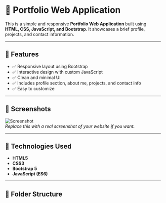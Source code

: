# 💼 Portfolio Web Application

This is a simple and responsive **Portfolio Web Application** built using **HTML, CSS, JavaScript, and Bootstrap**. It showcases a brief profile, projects, and contact information.

---

## 📌 Features

- ✅ Responsive layout using Bootstrap
- ✅ Interactive design with custom JavaScript
- ✅ Clean and minimal UI
- ✅ Includes profile section, about me, projects, and contact info
- ✅ Easy to customize

---

## 📸 Screenshots

![Screenshot](assets/profile.jpg)  
*Replace this with a real screenshot of your website if you want.*

---

## 🚀 Technologies Used

- **HTML5**
- **CSS3**
- **Bootstrap 5**
- **JavaScript (ES6)**

---

## 📁 Folder Structure

